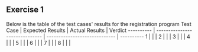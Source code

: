 ## Exercise 1
Below is the table of the test cases' results for the registration program
Test Case  | Expected Results               | Actual Results                | Verdict
---------- | ------------------------------ | ----------------------------- | ----------
1          |                                |                               | 
2          |                                |                               | 
3          |                                |                               | 
4          |                                |                               | 
5          |                                |                               | 
6          |                                |                               | 
7          |                                |                               | 
8          |                                |                               | 

